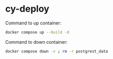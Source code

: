 # cy-deploy

Command to up container:
```bash
docker compose up --build -d
```

Command to down container:
```bash
docker compose down -v ; rm -r postgrest_data
```